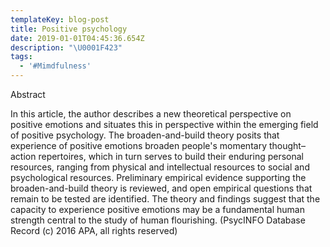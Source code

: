 ```yaml
---
templateKey: blog-post
title: Positive psychology
date: 2019-01-01T04:45:36.654Z
description: "\U0001F423"
tags:
  - '#Mimdfulness'
---
```

Abstract

In this article, the author describes a new theoretical perspective on positive emotions and situates this in perspective within the emerging field of positive psychology. The broaden-and-build theory posits that experience of positive emotions broaden people's momentary thought–action repertoires, which in turn serves to build their enduring personal resources, ranging from physical and intellectual resources to social and psychological resources. Preliminary empirical evidence supporting the broaden-and-build theory is reviewed, and open empirical questions that remain to be tested are identified. The theory and findings suggest that the capacity to experience positive emotions may be a fundamental human strength central to the study of human flourishing. (PsycINFO Database Record (c) 2016 APA, all rights reserved)
